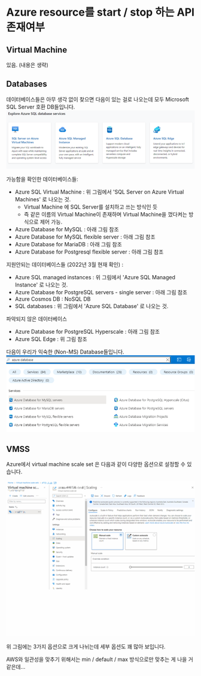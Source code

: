 # Azure resource를 start / stop 하는 API 존재여부


## Virtual Machine

있음. (내용은 생략)


## Databases

데이터베이스들은 아무 생각 없이 찾으면 다음이 있는 걸로 나오는데 모두 Microsoft SQL Server 호환 DB들입니다.
![SQL Server들](./img/azure-sql-database-services.png)

가능함을 확인한 데이터베이스들:
- Azure SQL Virtual Machine : 위 그림에서 'SQL Server on Azure Virtual Machines' 로 나오는 것.
  + Virtual Machine 에 SQL Server를 설치하고 쓰는 방식인 듯
  + 즉 같은 이름의 Virtual Machine이 존재하며 Virtual Machine을 껐다켜는 방식으로 제어 가능.
- Azure Database for MySQL : 아래 그림 참조
- Azure Database for MySQL flexible server : 아래 그림 참조 
- Azure Database for MariaDB : 아래 그림 참조
- Azure Database for Postgresql flexible server : 아래 그림 참조


지원안되는 데이터베이스들 (2022년 3월 현재 확인) :
- Azure SQL managed instances : 위 그림에서 'Azure SQL Managed Instance' 로 나오는 것.
- Azure Database for PostgreSQL servers - single server : 아래 그림 참조
- Azure Cosmos DB : NoSQL DB
- SQL databases : 위 그림에서 'Azure SQL Database' 로 나오는 것.


파악되지 않은 데이터베이스
- Azure Database for PostgreSQL Hyperscale : 아래 그림 참조 
- Azure SQL Edge : 위 그림 참조

다음이 우리가 익숙한 (Non-MS) Database들입니다.
![Non-MS DB들](./img/azure-databases.png)


## VMSS 

Azure에서 virtual machine scale set 은 다음과 같이 다양한 옵션으로 설정할 수 있습니다.

![scale sets](./img/azure-vmss.gif)

위 그림에는 3가지 옵션으로 크게 나뉘는데 세부 옵션도 꽤 많아 보입니다.

AWS와 일관성을 맞추기 위해서는 min / default / max 방식으로만 맞추는 게 나을 거 같은데...



